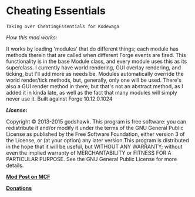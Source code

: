 Cheating Essentials
==================

<code>Taking over CheatingEssentials for Kodewaga</code>


<i>How this mod works:</i>

It works by loading 'modules' that do different things; each module has methods therein that are called when different Forge events are fired. This functionality is in the base Module class, and every module uses this as its superclass. I currently have world rendering, GUI overlay rendering, and ticking, but I'll add more as needs be. Modules automatically override the world render/tick methods, but, generally, only one will be used. There's also a GUI render method in there, but that's not an abstract method, as I added it in kinda late, as well as the fact that many modules will simply never use it. Built against Forge 10.12.0.1024

<i><b>License:</i></b>

Copyright © 2013-2015 godshawk. This program is free software: you can redistribute it and/or modify it under the terms of the GNU General Public License as published by the Free Software Foundation, either version 3 of the License, or (at your option) any later version.This program is distributed in the hope that it will be useful, but WITHOUT ANY WARRANTY; without even the implied warranty of MERCHANTABILITY or FITNESS FOR A PARTICULAR PURPOSE. See the GNU General Public License for more details.

<b><a href="http://www.minecraftforum.net/topic/2388174-">Mod Post on MCF</a></b>

<b><a href="https://www.paypal.com/cgi-bin/webscr?cmd=_flow&SESSION=hQcdGTHc7R79qJptg7BpHVBfasWIdxSd9ReW20rJsqdAkO8IzRvtZEDhbBq&dispatch=5885d80a13c0db1f8e263663d3faee8d7ff5e1e81f2ed97dd1e90bd72966c40c">Donations</a></b>
